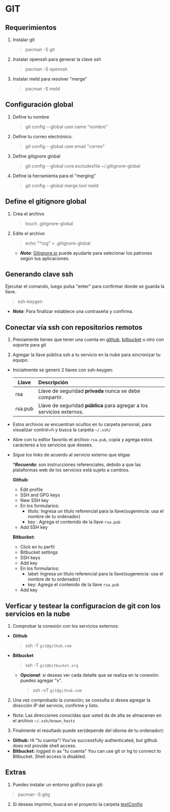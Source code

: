 GIT
===

Requerimientos
--------------
1. Instalar git

    > pacman -S git

2. Instalar openssh para generar la clave ssh

    > pacman -S openssh

3. Instalar meld para resolver "merge"

    > pacman -S meld

Configuración global
--------------------

1. Define tu nombre

    > git config --global user.name "nombre"

2. Define tu correo electrónico.

    > git config --global user.email "correo"

3. Define gitignore global

    > git config --global core.excludesfile ~/.gitignore-global

4. Define la herramienta para el "merging"

    > git config --global merge.tool meld

Define el gitignore global
--------------------------

1. Crea el archivo

    > touch .gitignore-global

2. Edite el archivo

    > echo "*.log" > .gitignore-global

    * ___Nota___: [Gitignore.io](http://www.gitignore.io) puede ayudarte para selecionar los patrones según tus aplicaciones.


Generando clave ssh
-------------------

Ejecutar el comando, luego pulsa "enter" para confirmar donde se guarda la llave.

   > ssh-keygen

* ___Nota___: Para finalizar establece una contraseña y confirma.

Conectar vía ssh con repositorios remotos
-----------------------------------------

1. Previamente tienes que tener una cuenta en [github](https://github.com), [bitbucket](https://bitbucket.org) u otro con soporte para git

2. Agregar la llave pública ssh a tu servicio en la nube para sincronizar tu equipo:

  * Inicialmente se generó 2 llaves con ssh-keygen:

    | Llave   | Descripción                                                           |
    |---------|:----------------------------------------------------------------------|
    | rsa     | Llave de seguridad __privada__ nunca se debe compartir.               |
    | rsa.pub | Llave de seguridad __pública__ para agregar a los servicios externos. |

  * Estos archivos se encuentran ocultos en tu carpeta personal, para visualizar control+h y busca la carpeta `~/.ssh/`

  * Abre con tu editor favorito el archivo `rsa.pub`, copia y agrega estos carácteres a los servicios que desees.

  * Sigue los links de acuerdo al servicio externo que eligas

    *___Recuerda:___ son instrucciones referenciales, debido a que las plataformas web de los servicios está sujeto a cambios.

    __Github:__

    * Edit profile
    * SSH and GPG keys
    * New SSH key
    * En los formularios:
      * título: Ingresa un título referencial para la llave(sugerencia: usa el nombre de tu ordenador)
      * key   : Agrega el contenido de la llave `rsa.pub`
    * Add SSH key

    __Bitbucket:__

    * Click en tu perfil
    * Bitbucket settings
    * SSH keys
    * Add key
    * En los formularios:
      * label: Ingresa un título referencial para la llave(sugerencia: usa el nombre de tu ordenador)
      * key: Agrega el contenido de la llave `rsa.pub`
    * Add key

Verficar y testear la configuracion de git con los servicios en la nube
-----------------------------------------------------------------------

1. Comprobar la conexión con los servicios externos:

  * __Github__

      > ssh -T `git@github.com`

  * __Bitbucket__

      > ssh -T `git@bitbucket.org`

      * ___Opcional___: si deseas ver cada detalle que se realiza en la conexión puedes agregar "v".

          > ssh -vT `git@github.com`

2. Una vez comprobado la conexión; se consulta si desea agregar la dirección IP del servicio, confirme y listo.

  * Nota: Las direcciones conocidas que usted da de alta se almacenan en el archivo `~/.ssh/known_hosts`

3. Finalmente el resultado puede ser(depende del idioma de tu ordenador):

  * __Github:__    Hi "tu cuenta"! You've successfully authenticated, but github does not provide shell access.
  * __Bitbucket:__ logged in as "tu cuenta" You can use git or hg to connect to Bitbucket. Shell access is disabled.

Extras
------

1. Puedes instalar un entorno gráfico para git:

  > pacman -S gitg

2. Si deseas imprimir, busca en el proyecto la carpeta [textConfig](./recursos/git)
